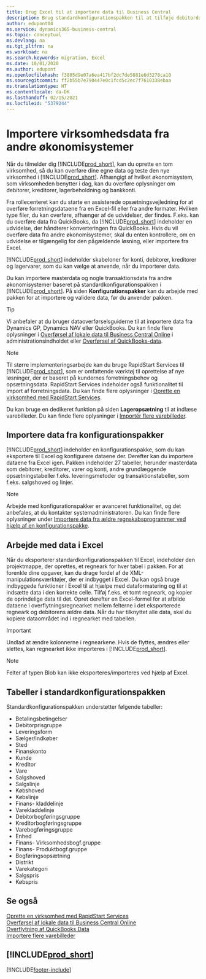 ```yaml
---
title: Brug Excel til at importere data til Business Central
description: Brug standardkonfigurationspakken til at tilføje debitordata i Excel og importere dataene tilbage til Business Central.
author: edupont04
ms.service: dynamics365-business-central
ms.topic: conceptual
ms.devlang: na
ms.tgt_pltfrm: na
ms.workload: na
ms.search.keywords: migration, Excel
ms.date: 10/01/2020
ms.author: edupont
ms.openlocfilehash: f3885d9e07a6ea417bf2dc7de5881e6d3278ca10
ms.sourcegitcommit: ff2b55b7e790447e0c1fcd5c2ec7f7610338ebaa
ms.translationtype: HT
ms.contentlocale: da-DK
ms.lasthandoff: 02/15/2021
ms.locfileid: "5379244"
---
```

# <a name="importing-business-data-from-other-finance-systems"></a>Importere virksomhedsdata fra andre økonomisystemer

Når du tilmelder dig [!INCLUDE[prod_short](includes/prod_short.md)], kan du oprette en tom virksomhed, så du kan overføre dine egne data og teste den nye virksomhed i [!INCLUDE[prod_short](includes/prod_short.md)]. Afhængigt af hvilket økonomisystem, som virksomheden benytter i dag, kan du overføre oplysninger om debitorer, kreditorer, lagerbeholdning og bankkonti.  

Fra rollecenteret kan du starte en assisterede opsætningsvejledning for at overføre forretningsdataene fra en Excel-fil eller fra andre formater. Hvilken type filer, du kan overføre, afhænger af de udvidelser, der findes. F.eks. kan du overføre data fra QuickBooks, da [!INCLUDE[prod_short](includes/prod_short.md)] indeholder en udvidelse, der håndterer konverteringen fra QuickBooks. Hvis du vil overføre data fra andre økonomisystemer, skal du enten kontrollere, om en udvidelse er tilgængelig for den pågældende løsning, eller importere fra Excel.  

[!INCLUDE[prod_short](includes/prod_short.md)] indeholder skabeloner for konti, debitorer, kreditorer og lagervarer, som du kan vælge at anvende, når du importerer data.

Du kan importere masterdata og nogle transaktionsdata fra andre økonomisystemer baseret på standardkonfigurationspakken i [!INCLUDE[prod_short](includes/prod_short.md)]. På siden **Konfigurationspakker** kan du arbejde med pakken for at importere og validere data, før du anvender pakken.  

> [!TIP]  
> Vi anbefaler at du bruger dataoverførselsguiderne til at importere data fra Dynamics GP, Dynamics NAV eller QuickBooks. Du kan finde flere oplysninger i [Overførsel af lokale data til Business Central Online](/dynamics365/business-central/dev-itpro/administration/migrate-data) i administrationsindholdet eller [Overførsel af QuickBooks-data](ui-extensions-quickbooks-data-migration.md).

> [!NOTE]  
> Til større implementeringsarbejde kan du bruge RapidStart Services til [!INCLUDE[prod_short](includes/prod_short.md)], som er omfattende værktøj til oprettelse af nye løsninger, der er baseret på kundernes forretningsbehov og opsætningsdata. RapidStart Services indeholder også funktionalitet til import af forretningsdata. Du kan finde flere oplysninger i [Oprette en virksomhed med RapidStart Services](admin-set-up-a-company-with-rapidstart.md).

Du kan bruge en dedikeret funktion på siden **Lageropsætning** til at indlæse varebilleder. Du kan finde flere oplysninger i [Importér flere varebilleder](inventory-how-import-item-pictures.md).

## <a name="importing-data-from-configuration-packages"></a>Importere data fra konfigurationspakker
[!INCLUDE[prod_short](includes/prod_short.md)] indeholder en konfigurationspakke, som du kan eksportere til Excel og konfigurere dataene der. Derefter kan du importere dataene fra Excel igen. Pakken indeholder 27 tabeller, herunder masterdata som debitorer, kreditorer, varer og konti, andre grundlæggende opsætningstabeller f.eks. leveringsmetoder og transaktionstabeller, som f.eks. salgshoved og linjer.  

> [!NOTE]  
>   Arbejde med konfigurationspakker er avanceret funktionalitet, og det anbefales, at du kontakter systemadministratoren. Du kan finde flere oplysninger under [Importere data fra ældre regnskabsprogrammer ved hjælp af en konfigurationspakke](across-import-data-configuration-packages.md).

## <a name="working-with-data-in-excel"></a>Arbejde med data i Excel
Når du eksporterer standardkonfigurationspakken til Excel, indeholder den projektmappe, der oprettes, et regneark for hver tabel i pakken. For at forenkle dine opgaver, kan du drage fordel af de XML-manipulationsværktøjer, der er indbygget i Excel. Du kan også bruge indbyggede funktioner i Excel til at hjælpe med dataformatering og til at indsætte data i den korrekte celle. Tilføj f.eks. et tomt regneark, og kopier de oprindelige data til det. Opret derefter en Excel-formel for at afbilde dataene i overflytningsregnearket mellem felterne i det eksporterede regneark og debitorens ældre data. Når du har tilknyttet alle data, skal du kopiere dataområdet ind i regnearket med tabellen.  

> [!IMPORTANT]  
>  Undlad at ændre kolonnerne i regnearkene. Hvis de flyttes, ændres eller slettes, kan regnearket ikke importeres i [!INCLUDE[prod_short](includes/prod_short.md)].

> [!NOTE]
> Felter af typen Blob kan ikke eksporteres/importeres ved hjælp af Excel.

## <a name="tables-in-the-default-configuration-package"></a>Tabeller i standardkonfigurationspakken
Standardkonfigurationspakken understøtter følgende tabeller:

-   Betalingsbetingelser
-   Debitorprisgruppe
-   Leveringsform
-   Sælger/indkøber
-   Sted
-   Finanskonto
-   Kunde
-   Kreditor
-   Vare
-   Salgshoved
-   Salgslinje
-   Købshoved
-   Købslinje
-   Finans- kladdelinje
-   Varekladdelinje
-   Debitorbogføringsgruppe
-   Kreditorbogføringsgruppe
-   Varebogføringsgruppe
-   Enhed
-   Finans- Virksomhedsbogf.gruppe
-   Finans- Produktbogf.gruppe
-   Bogføringsopsætning
-   Distrikt
-   Varekategori
-   Salgspris
-   Købspris

## <a name="see-also"></a>Se også
[Oprette en virksomhed med RapidStart Services](admin-set-up-a-company-with-rapidstart.md)  
[Overførsel af lokale data til Business Central Online](/dynamics365/business-central/dev-itpro/administration/migrate-data)  
[Overflytning af QuickBooks Data](ui-extensions-quickbooks-data-migration.md)  
[Importere flere varebilleder](inventory-how-import-item-pictures.md)

## [!INCLUDE[prod_short](includes/free_trial_md.md)]  


[!INCLUDE[footer-include](includes/footer-banner.md)]
